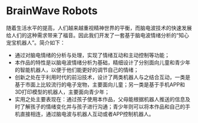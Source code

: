# BrainWave Robots
随着生活水平的提高，人们越来越重视精神世界的平衡，而脑电波技术的快速发展给人们的这种需求带来了福音。因此我们开发了一套基于脑电波情绪分析的“知心宠宝机器人”。简介如下：
- 通过对脑电情绪的分析与处理，实现了情绪互动和主动控制等功能；
- 本作品的特性是以脑电波情绪分析为基础，精细设计了分别面向儿童和青少年的智能机器人，以便于他们能更好的调节自己的情绪；
- 创新之处在于利用时代的前沿技术，设计了两类机器人与之结合互动，一类是基于市面上比较流行的电子宠物，主要面向儿童；另一类是基于手机APP和3D打印模型的机器人，主要面向青少年；
- 实用之处主要表现在：通过孩子使用本作品，父母能根据机器人推送的信息及时了解孩子的情绪变化并与孩子进行沟通；青少年则可以将本作品和自己的手机直接相连，通过脑电波与机器人互动或者APP控制机器人。 